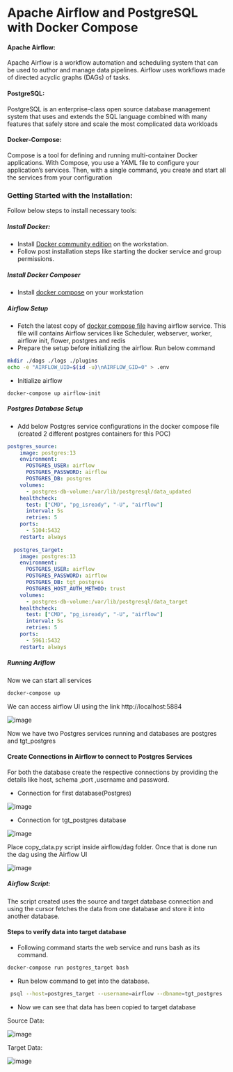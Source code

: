 # Apache Airflow and PostgreSQL with Docker Compose

#### Apache Airflow: 
 Apache Airflow is a workflow automation and scheduling system that can be used to author and manage data pipelines. Airflow uses workflows made of directed acyclic graphs (DAGs) of tasks.

#### PostgreSQL: 
 PostgreSQL is an enterprise-class open source database management system that uses and extends the SQL language combined with many features that safely store and scale the most complicated data workloads
 
#### Docker-Compose:
Compose is a tool for defining and running multi-container Docker applications. With Compose, you use a YAML file to configure your application’s services. Then, with a single command, you create and start all the services from your configuration


### Getting Started with the Installation:

Follow below steps to install necessary tools:

##### Install Docker:
- Install [Docker community edition](https://docs.docker.com/engine/install/ubuntu/ "Docker community edition") on the workstation.
-  Follow post installation steps  like starting the docker service and group permissions.

##### Install Docker Composer
- Install  [docker compose](https://docs.docker.com/compose/install/ "docker compose") on your workstation

##### Airflow Setup
- Fetch the latest copy of [docker compose file](https://airflow.apache.org/docs/apache-airflow/stable/docker-compose.yaml "docker compose file") having airflow service. This file will contains Airflow services like Scheduler, webserver, worker, airflow init, flower, postgres and redis
- Prepare the setup before initializing the airflow. Run below command

```bash
mkdir ./dags ./logs ./plugins
echo -e "AIRFLOW_UID=$(id -u)\nAIRFLOW_GID=0" > .env
```
- Initialize airflow 
```shell
docker-compose up airflow-init
```

##### Postgres Database Setup

- Add below Postgres service configurations in the docker compose file (created 2 different postgres containers for this POC)

```yaml
postgres_source:
    image: postgres:13
    environment:
      POSTGRES_USER: airflow
      POSTGRES_PASSWORD: airflow
      POSTGRES_DB: postgres
    volumes:
      - postgres-db-volume:/var/lib/postgresql/data_updated
    healthcheck:
      test: ["CMD", "pg_isready", "-U", "airflow"]
      interval: 5s
      retries: 5
    ports:
      - 5104:5432
    restart: always
    
  postgres_target:
    image: postgres:13
    environment:
      POSTGRES_USER: airflow
      POSTGRES_PASSWORD: airflow
      POSTGRES_DB: tgt_postgres
      POSTGRES_HOST_AUTH_METHOD: trust
    volumes:
      - postgres-db-volume:/var/lib/postgresql/data_target
    healthcheck:
      test: ["CMD", "pg_isready", "-U", "airflow"]
      interval: 5s
      retries: 5
    ports:
      - 5961:5432
    restart: always  
  ```

##### Running Ariflow
Now we can start all services
```bash
docker-compose up
```
We can access airflow UI using the link http://localhost:5884

![image](https://user-images.githubusercontent.com/78525449/119169595-d3165080-ba7f-11eb-9bae-e6ce109d56a8.png)




Now we have two Postgres services running and databases are postgres and tgt_postgres

#### Create Connections in Airflow to connect to Postgres Services

For both the database create the respective connections by providing the details like host, schema ,port ,username and password. 

- Connection for first database(Postgres)

![image](https://user-images.githubusercontent.com/78525449/119183110-42487080-ba91-11eb-9368-45dba65e5519.png)


- Connection for tgt_postgres database

![image](https://user-images.githubusercontent.com/78525449/119179522-a1f04d00-ba8c-11eb-99e8-47619d016d7f.png)

Place copy_data.py script inside airflow/dag folder.  Once that is done run the dag using the Airflow UI

![image](https://user-images.githubusercontent.com/78525449/119181146-d06f2780-ba8e-11eb-8931-402f70e238a3.png)


##### Airflow Script:
The script created uses the source and target database connection and using the cursor fetches the data from one database and store it into another database.


#### Steps to verify data into target database 

- Following command starts the web service and runs bash as its command.

```bash
docker-compose run postgres_target bash

```
-  Run below command to get into the database.

```bash
 psql --host=postgres_target --username=airflow --dbname=tgt_postgres
```

- Now we can see that data has been copied to target database

Source Data:

![image](https://user-images.githubusercontent.com/78525449/119183178-5ab88b00-ba91-11eb-9bab-ec92e30ccf47.png)

Target Data:

![image](https://user-images.githubusercontent.com/78525449/119181036-b6cde000-ba8e-11eb-8961-f35fb1910502.png)











